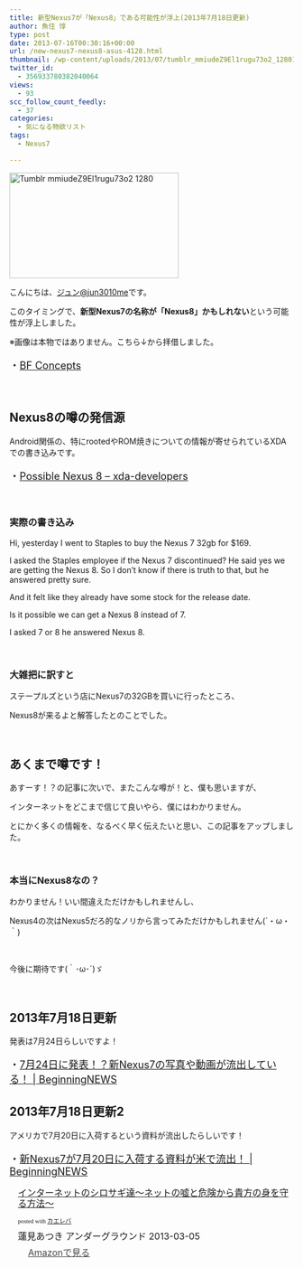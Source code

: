 ```yaml
---
title: 新型Nexus7が「Nexus8」である可能性が浮上(2013年7月18日更新)
author: 魚住 惇
type: post
date: 2013-07-16T00:30:16+00:00
url: /new-nexus7-nexus8-asus-4128.html
thumbnail: /wp-content/uploads/2013/07/tumblr_mmiudeZ9El1rugu73o2_12801.jpg
twitter_id:
  - 356933780382040064
views:
  - 93
scc_follow_count_feedly:
  - 37
categories:
  - 気になる物欲リスト
tags:
  - Nexus7

---
```

<img decoding="async" loading="lazy" title="tumblr_mmiudeZ9El1rugu73o2_1280.jpg" src="/wp-content/uploads/2013/07/tumblr_mmiudeZ9El1rugu73o2_1280.jpg" alt="Tumblr mmiudeZ9El1rugu73o2 1280" width="300" height="187" border="0" />

<!--more-->

こんにちは、[ジュン@jun3010me][1]です。

このタイミングで、**新型Nexus7の名称が「Nexus8」かもしれない**という可能性が浮上しました。

※画像は本物ではありません。こちら↓から拝借しました。

<p style="font-size: 18px;">
  ・<a href="http://bfconcepts.tumblr.com/post/50000274275/who-should-make-the-next-google-nexus-following" target="_blank">BF Concepts</a>
</p>

 

## Nexus8の噂の発信源

Android関係の、特にrootedやROM焼きについての情報が寄せられているXDAでの書き込みです。

<p style="font-size: 18px;">
  ・<a href="http://forum.xda-developers.com/showthread.php?p=43544365#post43544365" target="_blank">Possible Nexus 8 &#8211; xda-developers</a>
</p>

 

### 実際の書き込み

Hi, yesterday I went to Staples to buy the Nexus 7 32gb for $169.

I asked the Staples employee if the Nexus 7 discontinued? He said yes we are getting the Nexus 8. So I don&#8217;t know if there is truth to that, but he answered pretty sure.

And it felt like they already have some stock for the release date.

Is it possible we can get a Nexus 8 instead of 7.

I asked 7 or 8 he answered Nexus 8.

 

### 大雑把に訳すと

ステープルズという店にNexus7の32GBを買いに行ったところ、

Nexus8が来るよと解答したとのことでした。

 

## あくまで噂です！

あすーす！？の記事に次いで、またこんな噂が！と、僕も思いますが、

インターネットをどこまで信じて良いやら、僕にはわかりません。

とにかく多くの情報を、なるべく早く伝えたいと思い、この記事をアップしました。

 

### 本当にNexus8なの？

わかりません！いい間違えただけかもしれませんし、

Nexus4の次はNexus5だろ的なノリから言ってみただけかもしれません(´・ω・｀)

 

今後に期待です(｀･ω･´)ゞ

 

## 2013年7月18日更新

発表は7月24日らしいですよ！

<p style="font-size: 18px;">
  ・<a rel="nofollow" href="http://jun3010.me/new-nexus7-asus-7-24-photo-4159.html" target="_blank">7月24日に発表！？新Nexus7の写真や動画が流出している！ | BeginningNEWS</a>
</p>



## 2013年7月18日更新2

アメリカで7月20日に入荷するという資料が流出したらしいです！

<p style="font-size: 18px;">
  ・<a rel="nofollow" href="http://jun3010.me/new-nexus7-7-20-arrival-4166.html" target="_blank">新Nexus7が7月20日に入荷する資料が米で流出！ | BeginningNEWS</a>
</p>



<div class="kaerebalink-box" style="text-align: left; padding-bottom: 20px; font-size: medium; /zoom: 1; overflow: hidden;">
  <div class="kaerebalink-image" style="float: left; margin: 0 15px 10px 0;">
    <a href="http://www.amazon.co.jp/exec/obidos/ASIN/B00B9GKKIQ/jn050191-22/ref=nosim/" rel="nofollow" target="_blank"><img decoding="async" style="border: none;" src="http://ecx.images-amazon.com/images/I/51k2ji5d4oL._SL160_.jpg" alt="" /></a>
  </div>
  <div class="kaerebalink-info" style="line-height: 120%; /zoom: 1; overflow: hidden;">
    <div class="kaerebalink-name" style="margin-bottom: 10px; line-height: 120%;">
      <a href="http://www.amazon.co.jp/exec/obidos/ASIN/B00B9GKKIQ/jn050191-22/ref=nosim/" rel="nofollow" target="_blank">インターネットのシロサギ達～ネットの嘘と危険から貴方の身を守る方法～</a></p>
      <div class="kaerebalink-powered-date" style="font-size: 8pt; margin-top: 5px; font-family: verdana; line-height: 120%;">
        posted with <a href="http://kaereba.com" target="_blank">カエレバ</a>
      </div>
    </div>
    <div class="kaerebalink-detail" style="margin-bottom: 5px;">
      蓮見あつき アンダーグラウンド 2013-03-05
    </div>
    <div class="kaerebalink-link1" style="margin-top: 10px; opacity: .80; filter: alpha(opacity=80);">
      <div class="shoplinkamazon" style="display: inline; margin-right: 5px; background: url('http://img.yomereba.com/simple5.gif') 0 0 no-repeat; padding: 2px 0 2px 18px; white-space: nowrap;">
        <a title="アマゾン" href="http://www.amazon.co.jp/gp/search?keywords=%83V%83%8D%83T%83M%92B%81P%83l%83b%83g&__mk_ja_JP=%83J%83%5E%83J%83i&tag=jn050191-22" rel="nofollow" target="_blank">Amazonで見る</a>
      </div>
    </div>
  </div>
  <div class="booklink-footer" style="clear: left;">
     
  </div>
</div>

 [1]: https://twitter.com/jun3010me
